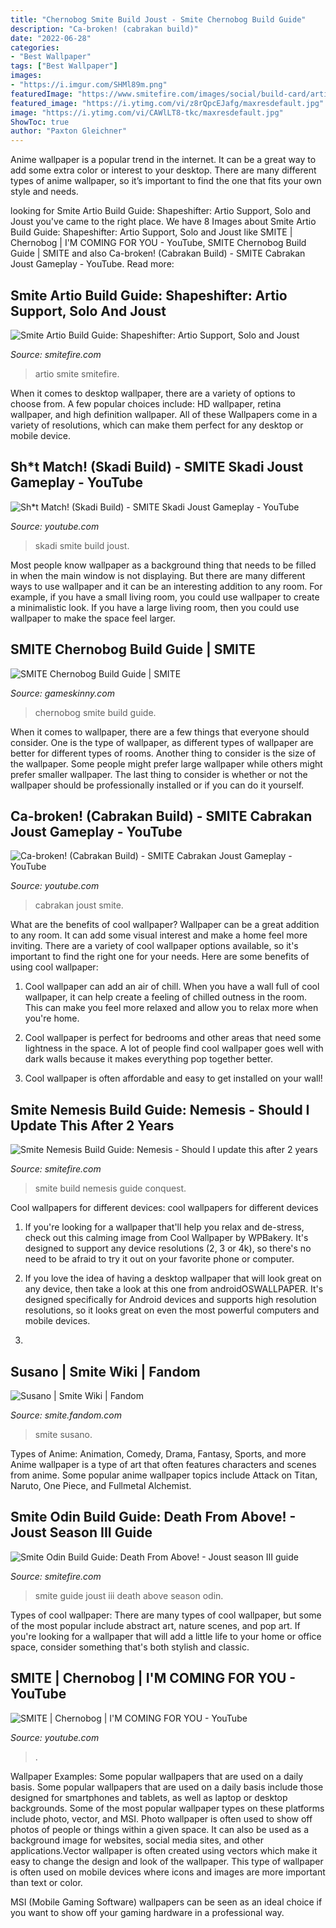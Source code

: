 ```yaml
---
title: "Chernobog Smite Build Joust - Smite Chernobog Build Guide"
description: "Ca-broken! (cabrakan build)"
date: "2022-06-28"
categories:
- "Best Wallpaper"
tags: ["Best Wallpaper"]
images:
- "https://i.imgur.com/SHMl89m.png"
featuredImage: "https://www.smitefire.com/images/social/build-card/artio.jpg"
featured_image: "https://i.ytimg.com/vi/z8rQpcEJafg/maxresdefault.jpg"
image: "https://i.ytimg.com/vi/CAWlLT8-tkc/maxresdefault.jpg"
ShowToc: true
author: "Paxton Gleichner"
---
```



Anime wallpaper is a popular trend in the internet. It can be a great way to add some extra color or interest to your desktop. There are many different types of anime wallpaper, so it’s important to find the one that fits your own style and needs.

	

		
looking for Smite Artio Build Guide: Shapeshifter: Artio Support, Solo and Joust you've came to the right place. We have 8 Images about Smite Artio Build Guide: Shapeshifter: Artio Support, Solo and Joust like SMITE | Chernobog | I&#039;M COMING FOR YOU - YouTube, SMITE Chernobog Build Guide | SMITE and also Ca-broken! (Cabrakan Build) - SMITE Cabrakan Joust Gameplay - YouTube. Read more:
		
    
## Smite Artio Build Guide: Shapeshifter: Artio Support, Solo And Joust

<img loading=lazy src="https://www.smitefire.com/images/social/build-card/artio.jpg" onerror="this.onerror=null;this.src='https://tse1.mm.bing.net/th?id=OIP.TDZ4L0sJ2_eH6NV7pUUjsQHaDt&amp;pid=15.1';" alt="Smite Artio Build Guide: Shapeshifter: Artio Support, Solo and Joust">

_Source: smitefire.com_

>artio smite smitefire. 

	

When it comes to desktop wallpaper, there are a variety of options to choose from. A few popular choices include: HD wallpaper, retina wallpaper, and high definition wallpaper. All of these Wallpapers come in a variety of resolutions, which can make them perfect for any desktop or mobile device. 

    
## Sh*t Match! (Skadi Build) - SMITE Skadi Joust Gameplay - YouTube

<img loading=lazy src="https://i.ytimg.com/vi/LT3Fzpq32Mg/maxresdefault.jpg" onerror="this.onerror=null;this.src='https://tse4.mm.bing.net/th?id=OIP.HlG3fkBEa6JaO1jx4cHcpAHaEK&amp;pid=15.1';" alt="Sh*t Match! (Skadi Build) - SMITE Skadi Joust Gameplay - YouTube">

_Source: youtube.com_

>skadi smite build joust. 

	

Most people know wallpaper as a background thing that needs to be filled in when the main window is not displaying. But there are many different ways to use wallpaper and it can be an interesting addition to any room. For example, if you have a small living room, you could use wallpaper to create a minimalistic look. If you have a large living room, then you could use wallpaper to make the space feel larger.

    
## SMITE Chernobog Build Guide | SMITE

<img loading=lazy src="https://res.cloudinary.com/lmn/image/upload/c_limit,h_360,w_640/e_sharpen:100/f_auto,fl_lossy,q_auto/v1/gameskinnyc/c/h/e/chernobog-ultimate-a2af3.jpg" onerror="this.onerror=null;this.src='https://tse4.mm.bing.net/th?id=OIP.-O0_Chviaes3-RV1s54zPgHaEK&amp;pid=15.1';" alt="SMITE Chernobog Build Guide | SMITE">

_Source: gameskinny.com_

>chernobog smite build guide. 

	

When it comes to wallpaper, there are a few things that everyone should consider. One is the type of wallpaper, as different types of wallpaper are better for different types of rooms. Another thing to consider is the size of the wallpaper. Some people might prefer large wallpaper while others might prefer smaller wallpaper. The last thing to consider is whether or not the wallpaper should be professionally installed or if you can do it yourself.

    
## Ca-broken! (Cabrakan Build) - SMITE Cabrakan Joust Gameplay - YouTube

<img loading=lazy src="https://i.ytimg.com/vi/M0aldPfYql8/maxresdefault.jpg" onerror="this.onerror=null;this.src='https://tse4.mm.bing.net/th?id=OIP.glYlFtQec3tqt1ru5Uo2HgHaEK&amp;pid=15.1';" alt="Ca-broken! (Cabrakan Build) - SMITE Cabrakan Joust Gameplay - YouTube">

_Source: youtube.com_

>cabrakan joust smite. 

	

What are the benefits of cool wallpaper?
Wallpaper can be a great addition to any room. It can add some visual interest and make a home feel more inviting. There are a variety of cool wallpaper options available, so it's important to find the right one for your needs. Here are some benefits of using cool wallpaper: 
1. Cool wallpaper can add an air of chill. When you have a wall full of cool wallpaper, it can help create a feeling of chilled outness in the room. This can make you feel more relaxed and allow you to relax more when you're home. 

2. Cool wallpaper is perfect for bedrooms and other areas that need some lightness in the space. A lot of people find cool wallpaper goes well with dark walls because it makes everything pop together better. 

3. Cool wallpaper is often affordable and easy to get installed on your wall!

    
## Smite Nemesis Build Guide: Nemesis - Should I Update This After 2 Years

<img loading=lazy src="https://i.imgur.com/SHMl89m.png" onerror="this.onerror=null;this.src='https://tse2.mm.bing.net/th?id=OIP.7LbHrrL5x0J0P-QOo9dlEgHaEu&amp;pid=15.1';" alt="Smite Nemesis Build Guide: Nemesis - Should I update this after 2 years">

_Source: smitefire.com_

>smite build nemesis guide conquest. 

	

Cool wallpapers for different devices:
cool wallpapers for different devices 

1. If you're looking for a wallpaper that'll help you relax and de-stress, check out this calming image from Cool Wallpaper by WPBakery. It's designed to support any device resolutions (2, 3 or 4k), so there's no need to be afraid to try it out on your favorite phone or computer.

2. If you love the idea of having a desktop wallpaper that will look great on any device, then take a look at this one from androidOSWALLPAPER. It's designed specifically for Android devices and supports high resolution resolutions, so it looks great on even the most powerful computers and mobile devices.

3.

    
## Susano | Smite Wiki | Fandom

<img loading=lazy src="https://static.wikia.nocookie.net/smite/images/c/c8/Susano.jpg/revision/latest?cb=20160813174335" onerror="this.onerror=null;this.src='https://tse4.mm.bing.net/th?id=OIP.hf4Jwvt_geiAf1XpU12oAAHaJ4&amp;pid=15.1';" alt="Susano | Smite Wiki | Fandom">

_Source: smite.fandom.com_

>smite susano. 

	

Types of Anime: Animation, Comedy, Drama, Fantasy, Sports, and more
Anime wallpaper is a type of art that often features characters and scenes from anime. Some popular anime wallpaper topics include Attack on Titan, Naruto, One Piece, and Fullmetal Alchemist.

    
## Smite Odin Build Guide: Death From Above! - Joust Season III Guide

<img loading=lazy src="https://i.ytimg.com/vi/z8rQpcEJafg/maxresdefault.jpg" onerror="this.onerror=null;this.src='https://tse3.mm.bing.net/th?id=OIP.VNYdwN9hWtVcx-nA9k601QHaEK&amp;pid=15.1';" alt="Smite Odin Build Guide: Death From Above! - Joust season III guide">

_Source: smitefire.com_

>smite guide joust iii death above season odin. 

	

Types of cool wallpaper:
There are many types of cool wallpaper, but some of the most popular include abstract art, nature scenes, and pop art. If you're looking for a wallpaper that will add a little life to your home or office space, consider something that's both stylish and classic.

    
## SMITE | Chernobog | I&#039;M COMING FOR YOU - YouTube

<img loading=lazy src="https://i.ytimg.com/vi/CAWlLT8-tkc/maxresdefault.jpg" onerror="this.onerror=null;this.src='https://tse3.mm.bing.net/th?id=OIP.h-1AkFgKSiR1Geh7Jr3QLQHaEK&amp;pid=15.1';" alt="SMITE | Chernobog | I&#039;M COMING FOR YOU - YouTube">

_Source: youtube.com_

>. 

	

Wallpaper Examples: Some popular wallpapers that are used on a daily basis.
Some popular wallpapers that are used on a daily basis include those designed for smartphones and tablets, as well as laptop or desktop backgrounds. Some of the most popular wallpaper types on these platforms include photo, vector, and MSI. 
Photo wallpaper is often used to show off photos of people or things within a given space. It can also be used as a background image for websites, social media sites, and other applications.Vector wallpaper is often created using vectors which make it easy to change the design and look of the wallpaper. This type of wallpaper is often used on mobile devices where icons and images are more important than text or color. 

MSI (Mobile Gaming Software) wallpapers can be seen as an ideal choice if you want to show off your gaming hardware in a professional way.


